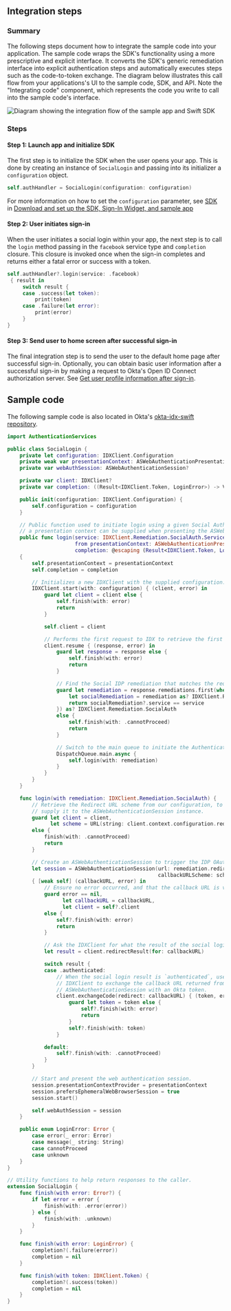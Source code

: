 ## Integration steps

### Summary

The following steps document how to integrate the sample code into your
application. The sample code wraps the SDK's functionality using a more
prescriptive and explicit interface. It converts the SDK's generic remediation
interface into explicit authentication steps and automatically executes steps
such as the code-to-token exchange. The diagram below illustrates this call flow
from your applications's UI to the sample code, SDK, and API. Note the "Integrating code"
component, which represents the code you write to call into the sample code's interface.

<div class="common-image-format">

 ![Diagram showing the integration flow of the sample app and Swift SDK](/img/oie-embedded-sdk/oie-embedded-sdk-swift-sample-code-overview.png)

</div>

### Steps

#### Step 1: Launch app and initialize SDK

The first step is to initialize the SDK when the user opens your app.
This is done by creating an instance of `SocialLogin` and passing
into its initializer a `configuration` object.

 ```swift
self.authHandler = SocialLogin(configuration: configuration)
```

For more information on how to set the `configuration` parameter, see
[SDK](/docs/guides/oie-embedded-common-download-setup-app/ios/main/#sdk)
in
[Download and set up the SDK, Sign-In Widget, and sample app](/docs/guides/oie-embedded-common-download-setup-app/ios/main)


#### Step 2: User initiates sign-in

When the user initiates a social login within your app, the next step
is to call the `login` method passing in the `facebook` service type
and `completion` closure. This closure is invoked once when the sign-in completes
and returns either a fatal error or success with a token.

```swift
self.authHandler?.login(service: .facebook)
 { result in
     switch result {
     case .success(let token):
         print(token)
     case .failure(let error):
         print(error)
     }
}
```

#### Step 3: Send user to home screen after successful sign-in

The final integration step is to send the user to the default home page
after successful sign-in. Optionally, you can obtain basic user information after a
successful sign-in by making a request to Okta's Open ID Connect authorization server.
See [Get user profile information after sign-in](/docs/guides/oie-embedded-sdk-alternate-flows/ios/main/#get-user-profile-information-after-sign-in).


## Sample code

The following sample code is also located in Okta's
[okta-idx-swift repository](https://github.com/okta/okta-idx-swift/blob/master/Samples/Signin%20Samples/BasicLogin.swift).

```swift
import AuthenticationServices

public class SocialLogin {
    private let configuration: IDXClient.Configuration
    private weak var presentationContext: ASWebAuthenticationPresentationContextProviding?
    private var webAuthSession: ASWebAuthenticationSession?

    private var client: IDXClient?
    private var completion: ((Result<IDXClient.Token, LoginError>) -> Void)?

    public init(configuration: IDXClient.Configuration) {
        self.configuration = configuration
    }

    // Public function used to initiate login using a given Social Authentication service. Optionally,
    // a presentation context can be supplied when presenting the ASWebAuthenticationSession instance.
    public func login(service: IDXClient.Remediation.SocialAuth.Service,
                      from presentationContext: ASWebAuthenticationPresentationContextProviding? = nil,
                      completion: @escaping (Result<IDXClient.Token, LoginError>) -> Void)
    {
        self.presentationContext = presentationContext
        self.completion = completion

        // Initializes a new IDXClient with the supplied configuration.
        IDXClient.start(with: configuration) { (client, error) in
            guard let client = client else {
                self.finish(with: error)
                return
            }

            self.client = client

            // Performs the first request to IDX to retrieve the first response.
            client.resume { (response, error) in
                guard let response = response else {
                    self.finish(with: error)
                    return
                }

                // Find the Social IDP remediation that matches the requested social auth service.
                guard let remediation = response.remediations.first(where: { remediation in
                    let socialRemediation = remediation as? IDXClient.Remediation.SocialAuth
                    return socialRemediation?.service == service
                }) as? IDXClient.Remediation.SocialAuth
                else {
                    self.finish(with: .cannotProceed)
                    return
                }

                // Switch to the main queue to initiate the AuthenticationServices workflow.
                DispatchQueue.main.async {
                    self.login(with: remediation)
                }
            }
        }
    }

    func login(with remediation: IDXClient.Remediation.SocialAuth) {
        // Retrieve the Redirect URL scheme from our configuration, to
        // supply it to the ASWebAuthenticationSession instance.
        guard let client = client,
              let scheme = URL(string: client.context.configuration.redirectUri)?.scheme
        else {
            finish(with: .cannotProceed)
            return
        }

        // Create an ASWebAuthenticationSession to trigger the IDP OAuth2 flow.
        let session = ASWebAuthenticationSession(url: remediation.redirectUrl,
                                                 callbackURLScheme: scheme)
        { [weak self] (callbackURL, error) in
            // Ensure no error occurred, and that the callback URL is valid.
            guard error == nil,
                  let callbackURL = callbackURL,
                  let client = self?.client
            else {
                self?.finish(with: error)
                return
            }

            // Ask the IDXClient for what the result of the social login was.
            let result = client.redirectResult(for: callbackURL)

            switch result {
            case .authenticated:
                // When the social login result is `authenticated`, use the
                // IDXClient to exchange the callback URL returned from
                // ASWebAuthenticationSession with an Okta token.
                client.exchangeCode(redirect: callbackURL) { (token, error) in
                    guard let token = token else {
                        self?.finish(with: error)
                        return
                    }
                    self?.finish(with: token)
                }

            default:
                self?.finish(with: .cannotProceed)
            }
        }

        // Start and present the web authentication session.
        session.presentationContextProvider = presentationContext
        session.prefersEphemeralWebBrowserSession = true
        session.start()

        self.webAuthSession = session
    }

    public enum LoginError: Error {
        case error(_ error: Error)
        case message(_ string: String)
        case cannotProceed
        case unknown
    }
}

// Utility functions to help return responses to the caller.
extension SocialLogin {
    func finish(with error: Error?) {
        if let error = error {
            finish(with: .error(error))
        } else {
            finish(with: .unknown)
        }
    }

    func finish(with error: LoginError) {
        completion?(.failure(error))
        completion = nil
    }

    func finish(with token: IDXClient.Token) {
        completion?(.success(token))
        completion = nil
    }
}
```
